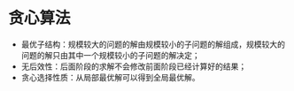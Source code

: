 # 贪心算法

- 最优子结构：规模较大的问题的解由规模较小的子问题的解组成，规模较大的问题的解只由其中一个规模较小的子问题的解决定；
- 无后效性：后面阶段的求解不会修改前面阶段已经计算好的结果；
- 贪心选择性质：从局部最优解可以得到全局最优解。

